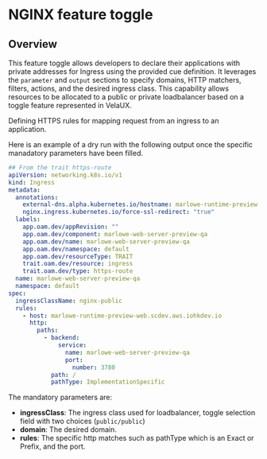 # NGINX feature toggle

## Overview

This feature toggle allows developers to declare their applications with private addresses for Ingress using the provided cue definition. It leverages the `parameter` and `output` sections to specify domains, HTTP matchers, filters, actions, and the desired ingress class. This capability allows resources to be allocated to a public or private loadbalancer based on a toggle feature represented in VelaUX.

Defining HTTPS rules for mapping request from an ingress to an application.

Here is an example of a dry run with the following output once the specific manadatory parameters have been filled.

```yaml
## From the trait https-route
apiVersion: networking.k8s.io/v1
kind: Ingress
metadata:
  annotations:
    external-dns.alpha.kubernetes.io/hostname: marlowe-runtime-preview-web.scdev.aws.iohkdev.io
    nginx.ingress.kubernetes.io/force-ssl-redirect: "true"
  labels:
    app.oam.dev/appRevision: ""
    app.oam.dev/component: marlowe-web-server-preview-qa
    app.oam.dev/name: marlowe-web-server-preview-qa
    app.oam.dev/namespace: default
    app.oam.dev/resourceType: TRAIT
    trait.oam.dev/resource: ingress
    trait.oam.dev/type: https-route
  name: marlowe-web-server-preview-qa
  namespace: default
spec:
  ingressClassName: nginx-public
  rules:
    - host: marlowe-runtime-preview-web.scdev.aws.iohkdev.io
      http:
        paths:
          - backend:
              service:
                name: marlowe-web-server-preview-qa
                port:
                  number: 3780
            path: /
            pathType: ImplementationSpecific
```

The mandatory parameters are:

- **ingressClass**: The ingress class used for loadbalancer, toggle selection field with two choices (`public/public`)
- **domain**: The desired domain.
- **rules**: The specific http matches such as pathType which is an Exact or Prefix, and the port.
